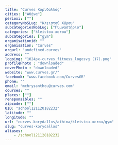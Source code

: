 ```yaml
---
title: "Curves Κορυδαλλός"
cities: ["Αθήνα"]
perioxi: [""]
categoryNoSLug: "Κλειστού Χώρου"
subcategoriesNoSLug: ["Γυμναστήριο"]
categories: ["kleistou-xorou"]
subcategories: ["gym"]
organisationid: ""
organisation: "Curves"
orgurl: "undefined-curves"
address: ""
logoimg: "1024px-curves_fitness_logosvg (17).png"
profilePhoto : "downloaded"
coverPhoto : "downloaded"
website: "www.curves.gr/"
facebook: "www.facebook.com/CurvesGR"
phone: ""
email: "mchrysanthou@curves.com"
courses: ""
places: [""]
rensponsibles: ""
zipcode: [""]
UID: "school121120182232"
latitude: ""
longitude: ""
url: "curves-korydallos/athina/kleistou-xorou/gym"
slug: "curves-korydallos"
aliases:
    - /school121120182232
---
```





